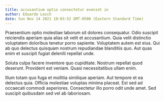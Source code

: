 ```yaml
---
title: accusantium optio consectetur eveniet in
author: Eduardo Lesch
date: Sun Nov 14 2021 10:03:52 GMT-0500 (Eastern Standard Time)
---
```

Praesentium optio molestiae laborum sit dolores consequatur. Odio suscipit reiciendis aperiam quia alias sit velit et accusantium. Quia velit distinctio voluptatem doloribus tenetur porro sapiente. Voluptatem autem est eius. Qui ab quo delectus quisquam nostrum repudiandae blanditiis quo. Aut quas enim et suscipit fugiat deleniti repellat unde.

 Soluta culpa facere inventore quo cupiditate. Nostrum repellat quod deserunt. Provident est veniam. Quasi necessitatibus ullam enim.

 Illum totam quo fuga et mollitia similique aperiam. Aut tempore et ea delectus quia. Officia molestiae voluptas minima placeat. Est sed ad occaecati commodi asperiores. Consectetur illo porro odit unde amet. Sed suscipit quibusdam sed vel ab laboriosam.
